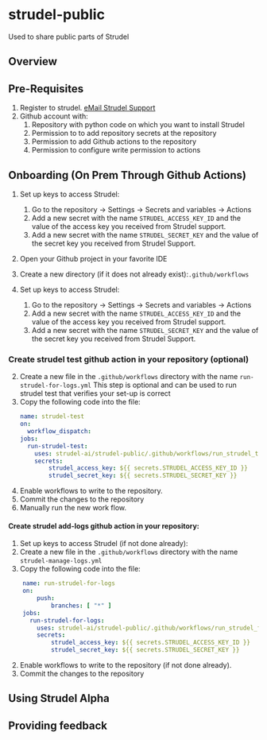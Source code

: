 # strudel-public
Used to share public parts of Strudel 
## Overview 

## Pre-Requisites
1. Register to strudel. <a href="mailto:foo@bar.example.com?subject=Hello%20World&amp;body=put%20body%20">eMail Strudel Support</a>
3. Github account with: 
   1. Repository with python code on which you want to install Strudel 
   2. Permission to  to add repository secrets at the repository
   3. Permission to add Github actions  to the repository
   4. Permission to configure write permission to actions
    

## Onboarding  (On Prem Through Github Actions)
1. Set up keys to access Strudel:
     1. Go to the repository &rarr; Settings &rarr; Secrets and variables  &rarr; Actions 
     3. Add a new secret with the name `STRUDEL_ACCESS_KEY_ID` and the value 
        of the access key you received from Strudel support. 
     4. Add a new secret with the name `STRUDEL_SECRET_KEY` and the value of the 
        secret key you received from Strudel Support. 

2. Open your Github project in your favorite IDE
2. Create a new directory (if it does not already exist):`.github/workflows`
2. Set up keys to access Strudel:
     1. Go to the repository &rarr; Settings &rarr; Secrets and variables  &rarr; Actions 
     3. Add a new secret with the name `STRUDEL_ACCESS_KEY_ID` and the value 
        of the access key you received from Strudel support. 
     4. Add a new secret with the name `STRUDEL_SECRET_KEY` and the value of the 
        secret key you received from Strudel Support. 

### Create strudel test github action in your repository (optional)

2. Create a new file in the `.github/workflows` directory with the name `run-strudel-for-logs.yml`
This step is optional and can be used to run strudel test 
that verifies your set-up is correct 
2. Copy the following code into the file:
   ```yaml
   name: strudel-test
   on:
     workflow_dispatch:
   jobs:
     run-strudel-test:
       uses: strudel-ai/strudel-public/.github/workflows/run_strudel_test.yml@v0.2.0
       secrets:
           strudel_access_key: ${{ secrets.STRUDEL_ACCESS_KEY_ID }}
           strudel_secret_key: ${{ secrets.STRUDEL_SECRET_KEY }}
   ```
2. Enable workflows to write to the repository. 
2. Commit the changes to the repository
3. Manually run the new work flow. 

#### Create strudel add-logs github action in your repository:
1. Set up keys to access Strudel (if not done already):
2. Create a new file in the `.github/workflows` directory with the name `strudel-manage-logs.yml`
2. Copy the following code into the file:
```yaml
    name: run-strudel-for-logs
    on:
        push:
            branches: [ "*" ]
    jobs:
      run-strudel-for-logs:
        uses: strudel-ai/strudel-public/.github/workflows/run_strudel_for_logs.yml@v0.2.0
        secrets:
            strudel_access_key: ${{ secrets.STRUDEL_ACCESS_KEY_ID }}
            strudel_secret_key: ${{ secrets.STRUDEL_SECRET_KEY }}
```
2. Enable workflows to write to the repository (if not done already). 
2. Commit the changes to the repository 


## Using Strudel Alpha
## Providing feedback 
